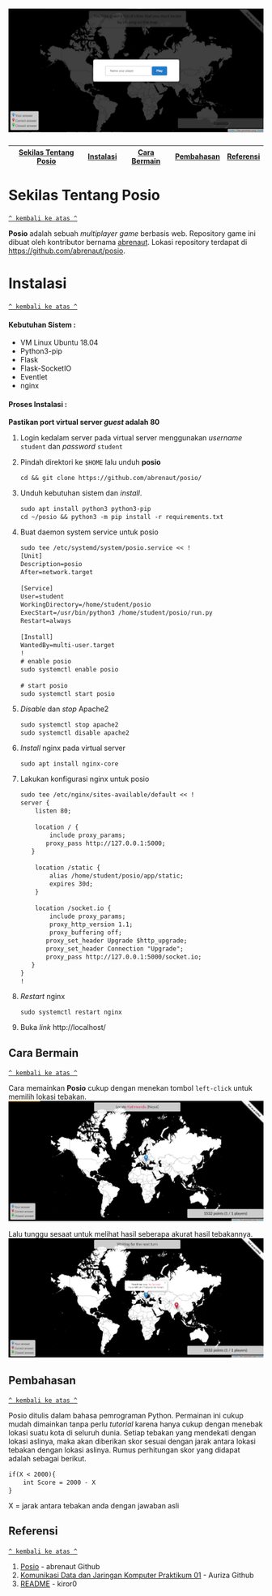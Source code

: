 <h1 align="center"><img src="https://github.com/alfin222/Posio-Komdat/blob/master/posio_insert_name.png"></h1>

[Sekilas Tentang Posio](#sekilas-tentang-posio) | [Instalasi](#instalasi) | [Cara Bermain](#cara-bermain) | [Pembahasan](#pembahasan) | [Referensi](#referensi)
:---:|:---:|:---:|:---:|:---:



# Sekilas Tentang Posio
[`^ kembali ke atas ^`](#)

**__Posio__** adalah sebuah *multiplayer game* berbasis web. Repository game ini dibuat oleh kontributor bernama [abrenaut](https://github.com/abrenaut/). Lokasi repository terdapat di https://github.com/abrenaut/posio.




# Instalasi
[`^ kembali ke atas ^`](#)

#### Kebutuhan Sistem :
- VM Linux Ubuntu 18.04
- Python3-pip
- Flask
- Flask-SocketIO
- Eventlet
- nginx

#### Proses Instalasi :

**__Pastikan port virtual server *guest* adalah 80__**


1. Login kedalam server pada virtual server menggunakan *username* `student` dan *password* `student`

2. Pindah direktori ke `$HOME` lalu unduh **posio**
    ```
    cd && git clone https://github.com/abrenaut/posio/
    ```

3. Unduh kebutuhan sistem dan *install*. 
    ```
    sudo apt install python3 python3-pip
    cd ~/posio && python3 -m pip install -r requirements.txt
    ```

4. Buat daemon system service untuk posio
    ```
    sudo tee /etc/systemd/system/posio.service << !
    [Unit]
    Description=posio
    After=network.target

    [Service]
    User=student
    WorkingDirectory=/home/student/posio
    ExecStart=/usr/bin/python3 /home/student/posio/run.py
    Restart=always

    [Install]
    WantedBy=multi-user.target
    !
    # enable posio
    sudo systemctl enable posio

    # start posio
    sudo systemctl start posio
    ```

5. *Disable* dan *stop* Apache2
    ```
    sudo systemctl stop apache2
    sudo systemctl disable apache2
    ```

6. *Install* nginx pada virtual server
    ```
    sudo apt install nginx-core
    ```

7. Lakukan konfigurasi nginx untuk posio
    ```
    sudo tee /etc/nginx/sites-available/default << !
    server {
        listen 80;

        location / {
            include proxy_params;
           proxy_pass http://127.0.0.1:5000;
       }

        location /static {
            alias /home/student/posio/app/static;
            expires 30d;
        }

        location /socket.io {
            include proxy_params;
            proxy_http_version 1.1;
            proxy_buffering off;
           proxy_set_header Upgrade $http_upgrade;
           proxy_set_header Connection "Upgrade";
           proxy_pass http://127.0.0.1:5000/socket.io;
       }
    }
    !
    ```

8. *Restart* nginx
    ```
    sudo systemctl restart nginx
    ```

9. Buka *link* http://localhost/



## Cara Bermain
[`^ kembali ke atas ^`](#)

Cara memainkan **Posio** cukup dengan menekan tombol `left-click` untuk memilih lokasi tebakan.
![](https://github.com/alfin222/Posio-Komdat/blob/master/Select_Location.png)

Lalu tunggu sesaat untuk melihat hasil seberapa akurat hasil tebakannya.
![](https://github.com/alfin222/Posio-Komdat/blob/master/Result.png)

## Pembahasan
[`^ kembali ke atas ^`](#)

Posio ditulis dalam bahasa pemrograman Python. Permainan ini cukup mudah dimainkan tanpa perlu <i>tutorial</i> karena hanya cukup dengan menebak lokasi suatu kota di seluruh dunia. Setiap tebakan yang mendekati dengan lokasi aslinya, maka akan diberikan skor sesuai dengan jarak antara lokasi tebakan dengan lokasi aslinya. Rumus perhitungan skor yang didapat adalah sebagai berikut.
```
if(X < 2000){
    int Score = 2000 - X
}
```
X = jarak antara tebakan anda dengan jawaban asli

## Referensi
[`^ kembali ke atas ^`](#)

1. [Posio](https://github.com/abrenaut/posio) - abrenaut Github
2. [Komunikasi Data dan Jaringan Komputer Praktikum 01](https://github.com/auriza/komdat-lab/blob/master/p01.md) - Auriza Github
3. [README](https://gist.github.com/kiror0/35987420a27e54f0e432e32d79215aa1) - kiror0

